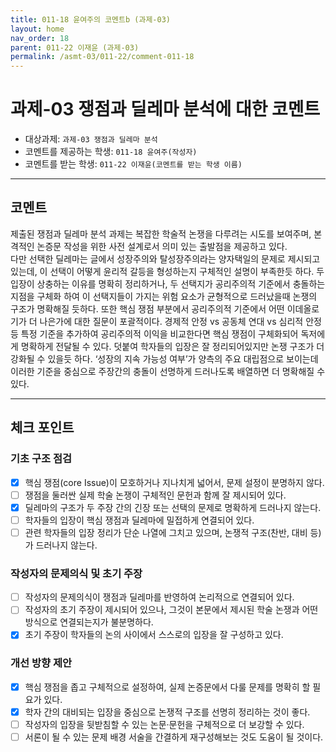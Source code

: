 ```yaml
---
title: 011-18 윤여주의 코멘트b (과제-03) 
layout: home
nav_order: 18
parent: 011-22 이재윤 (과제-03)
permalink: /asmt-03/011-22/comment-011-18
---
```


# 과제-03 쟁점과 딜레마 분석에 대한 코멘트

- 대상과제: `과제-03 쟁점과 딜레마 분석`
- 코멘트를 제공하는 학생: `011-18 윤여주(작성자)` 
- 코멘트를 받는 학생: `011-22 이재윤(코멘트를 받는 학생 이름)` 

---

## 코멘트

제출된 쟁점과 딜레마 분석 과제는 복잡한 학술적 논쟁을 다루려는 시도를 보여주며, 본격적인 논증문 작성을 위한 사전 설계로서 의미 있는 출발점을 제공하고 있다.  
다만 선택한 딜레마는 글에서 성장주의와  탈성장주의라는 양자택일의 문제로 제시되고 있는데, 이 선택이 어떻게 윤리적 갈등을 형성하는지 구체적인 설명이 부족한듯 하다. 두 입장이 상충하는 이유를 명확히 정리하거나, 두 선택지가 공리주의적 기준에서 충돌하는 지점을 구체화 하여 이 선택지들이 가지는 위험 요소가 균형적으로 드러났을때 논쟁의 구조가 명확해질 듯하다. 또한 핵심 쟁점 부분에서 공리주의적 기준에서 어떤 이데올로기가 더 나은가에 대한 질문이 포괄적이다. 경제적 안정 vs 공동체 연대 vs 심리적 안정 등 특정 기준을 추가하여 공리주의적 이익을 비교한다면 핵심 쟁점이 구체화되어 독저에게 명확하게 전달될 수 있다. 덧붙여 학자들의 입장은 잘 정리되어있지만 논쟁 구조가 더 강화될 수 있을듯 하다. ‘성장의 지속 가능성 여부’가 양측의 주요 대립점으로 보이는데 이러한 기준을 중심으로 주장간의 충돌이 선명하게 드러나도록 배열하면 더 명확해질 수 있다.


---

## 체크 포인트

### **기초 구조 점검**
- [x] 핵심 쟁점(core Issue)이 모호하거나 지나치게 넓어서, 문제 설정이 분명하지 않다.
- [ ] 쟁점을 둘러싼 실제 학술 논쟁이 구체적인 문헌과 함께 잘 제시되어 있다.
- [x] 딜레마의 구조가 두 주장 간의 긴장 또는 선택의 문제로 명확하게 드러나지 않는다.
- [ ] 학자들의 입장이 핵심 쟁점과 딜레마에 밀접하게 연결되어 있다.
- [ ] 관련 학자들의 입장 정리가 단순 나열에 그치고 있으며, 논쟁적 구조(찬반, 대비 등)가 드러나지 않는다.

### **작성자의 문제의식 및 초기 주장**
- [ ] 작성자의 문제의식이 쟁점과 딜레마를 반영하여 논리적으로 연결되어 있다.
- [ ] 작성자의 초기 주장이 제시되어 있으나, 그것이 본문에서 제시된 학술 논쟁과 어떤 방식으로 연결되는지가 불분명하다.
- [x] 초기 주장이 학자들의 논의 사이에서 스스로의 입장을 잘 구성하고 있다.

### **개선 방향 제안**
- [x] 핵심 쟁점을 좁고 구체적으로 설정하여, 실제 논증문에서 다룰 문제를 명확히 할 필요가 있다.
- [x] 학자 간의 대비되는 입장을 중심으로 논쟁적 구조를 선명히 정리하는 것이 좋다.
- [ ] 작성자의 입장을 뒷받침할 수 있는 논문·문헌을 구체적으로 더 보강할 수 있다.
- [ ] 서론이 될 수 있는 문제 배경 서술을 간결하게 재구성해보는 것도 도움이 될 것이다.
